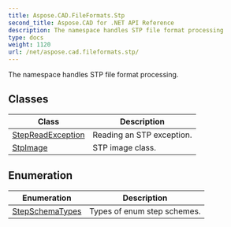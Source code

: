 ```yaml
---
title: Aspose.CAD.FileFormats.Stp
second_title: Aspose.CAD for .NET API Reference
description: The namespace handles STP file format processing
type: docs
weight: 1120
url: /net/aspose.cad.fileformats.stp/
---
```

The namespace handles STP file format processing.

## Classes

| Class | Description |
| --- | --- |
| [StepReadException](./stepreadexception/) | Reading an STP exception. |
| [StpImage](./stpimage/) | STP image class. |
## Enumeration

| Enumeration | Description |
| --- | --- |
| [StepSchemaTypes](./stepschematypes/) | Types of enum step schemes. |


